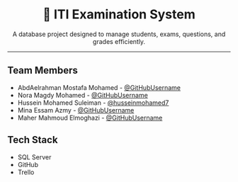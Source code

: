 <h1 align="center">📝 ITI Examination System</h1>
<p align="center">
  A database project designed to manage students, exams, questions, and grades efficiently.
</p>

---

## Team Members
- AbdAelrahman Mostafa Mohamed - [@GitHubUsername](https://github.com/GitHubUsername)
- Nora Magdy Mohamed -           [@GitHubUsername](https://github.com/GitHubUsername)
- Hussein Mohamed Suleiman -     [@husseinmohamed7](https://github.com/husseinmohamed7)
- Mina Essam Azmy -              [@GitHubUsername](https://github.com/GitHubUsername)
- Maher Mahmoud Elmoghazi -      [@GitHubUsername](https://github.com/GitHubUsername)


## Tech Stack
- SQL Server
- GitHub
- Trello
